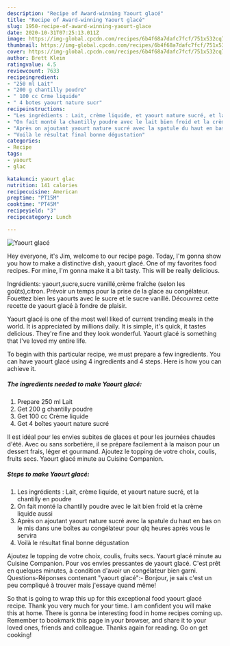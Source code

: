 ```yaml
---
description: "Recipe of Award-winning Yaourt glacé"
title: "Recipe of Award-winning Yaourt glacé"
slug: 1950-recipe-of-award-winning-yaourt-glace
date: 2020-10-31T07:25:13.011Z
image: https://img-global.cpcdn.com/recipes/6b4f68a7dafc7fcf/751x532cq70/yaourt-glace-photo-principale-de-la-recette.jpg
thumbnail: https://img-global.cpcdn.com/recipes/6b4f68a7dafc7fcf/751x532cq70/yaourt-glace-photo-principale-de-la-recette.jpg
cover: https://img-global.cpcdn.com/recipes/6b4f68a7dafc7fcf/751x532cq70/yaourt-glace-photo-principale-de-la-recette.jpg
author: Brett Klein
ratingvalue: 4.5
reviewcount: 7633
recipeingredient:
- "250 ml Lait"
- "200 g chantilly poudre"
- " 100 cc Crme liquide"
- " 4 botes yaourt nature sucr"
recipeinstructions:
- "Les ingrédients : Lait, crème liquide, et yaourt nature sucré, et la chantilly en poudre"
- "On fait monté la chantilly poudre avec le lait bien froid et la crème liquide aussi"
- "Après on ajoutant yaourt nature sucré avec la spatule du haut en bas on le mis dans une boîtes au congélateur pour qlq heures après vous le servira"
- "Voilà le résultat final bonne dégustation"
categories:
- Recipe
tags:
- yaourt
- glac

katakunci: yaourt glac 
nutrition: 141 calories
recipecuisine: American
preptime: "PT15M"
cooktime: "PT45M"
recipeyield: "3"
recipecategory: Lunch

---
```



![Yaourt glacé](https://img-global.cpcdn.com/recipes/6b4f68a7dafc7fcf/751x532cq70/yaourt-glace-photo-principale-de-la-recette.jpg)

Hey everyone, it's Jim, welcome to our recipe page. Today, I'm gonna show you how to make a distinctive dish, yaourt glacé. One of my favorites food recipes. For mine, I'm gonna make it a bit tasty. This will be really delicious.

Ingrédients: yaourt,sucre,sucre vanillé,crème fraîche (selon les goûts),citron. Prévoir un temps pour la prise de la glace au congélateur. Fouettez bien les yaourts avec le sucre et le sucre vanillé. Découvrez cette recette de yaourt glacé à fondre de plaisir.

Yaourt glacé is one of the most well liked of current trending meals in the world. It is appreciated by millions daily. It is simple, it's quick, it tastes delicious. They're fine and they look wonderful. Yaourt glacé is something that I've loved my entire life.


To begin with this particular recipe, we must prepare a few ingredients. You can have yaourt glacé using 4 ingredients and 4 steps. Here is how you can achieve it.

<!--inarticleads1-->

##### The ingredients needed to make Yaourt glacé:

1. Prepare 250 ml Lait
1. Get 200 g chantilly poudre
1. Get  100 cc Crème liquide
1. Get  4 boîtes yaourt nature sucré


Il est idéal pour les envies subites de glaces et pour les journées chaudes d&#39;été. Avec ou sans sorbetière, il se prépare facilement à la maison pour un dessert frais, léger et gourmand. Ajoutez le topping de votre choix, coulis, fruits secs. Yaourt glacé minute au Cuisine Companion. 

<!--inarticleads2-->

##### Steps to make Yaourt glacé:

1. Les ingrédients : Lait, crème liquide, et yaourt nature sucré, et la chantilly en poudre
1. On fait monté la chantilly poudre avec le lait bien froid et la crème liquide aussi
1. Après on ajoutant yaourt nature sucré avec la spatule du haut en bas on le mis dans une boîtes au congélateur pour qlq heures après vous le servira
1. Voilà le résultat final bonne dégustation


Ajoutez le topping de votre choix, coulis, fruits secs. Yaourt glacé minute au Cuisine Companion. Pour vos envies pressantes de yaourt glacé. C&#39;est prêt en quelques minutes, à condition d&#39;avoir un congélateur bien garni. Questions-Réponses contenant &#34;yaourt glacé&#34;:- Bonjour, je sais c&#39;est un peu compliqué à trouver mais j&#39;essaye quand même! 

So that is going to wrap this up for this exceptional food yaourt glacé recipe. Thank you very much for your time. I am confident you will make this at home. There is gonna be interesting food in home recipes coming up. Remember to bookmark this page in your browser, and share it to your loved ones, friends and colleague. Thanks again for reading. Go on get cooking!

